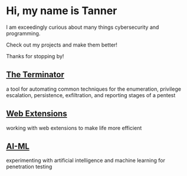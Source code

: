 # Hi, my name is Tanner

I am exceedingly curious about many things cybersecurity and programming.

Check out my projects and make them better!

Thanks for stopping by!

## [The Terminator](https://github.com/suffs811/the-terminator)
a tool for automating common techniques for the enumeration, privilege escalation, persistence, exfiltration, and reporting stages of a pentest

## [Web Extensions](https://github.com/suffs811/web-extensions)
working with web extensions to make life more efficient

## [AI-ML](https://github.com/suffs811/AI-ML)
experimenting with artificial intelligence and machine learning for penetration testing
